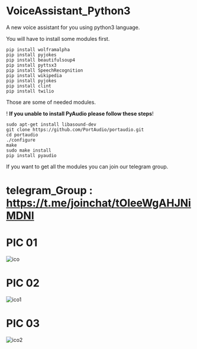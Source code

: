 # VoiceAssistant_Python3

A new voice assistant for you using python3 language. 

You will have to install some modules first.

```
pip install wolframalpha
pip install pyjokes
pip install beautifulsoup4
pip install pyttsx3
pip install SpeechRecognition
pip install wikipedia
pip install pyjokes
pip install clint
pip install twilio

```
Those are some of needed modules.

!  **If you unable to install PyAudio please follow these steps**!

```
sudo apt-get install libasound-dev
git clone https://github.com/PortAudio/portaudio.git
cd portaudio
./configure
make
sudo make install
pip install pyaudio

```

If you want to get all the modules you can join our telegram group.

# telegram_Group : https://t.me/joinchat/tOleeWgAHJNiMDNl

# PIC 01
![ico](https://user-images.githubusercontent.com/85686518/141814203-6da07629-1af5-475b-b98b-bfe5ceaa5032.png)

# PIC 02
![ico1](https://user-images.githubusercontent.com/85686518/141814344-7474406f-d264-4297-8d23-26e4ee37c131.png)

# PIC 03
![ico2](https://user-images.githubusercontent.com/85686518/141814533-157a557c-7a92-49aa-bb73-b74c0013f90b.png)
